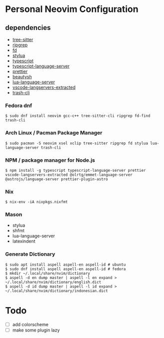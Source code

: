# Personal Neovim Configuration

## dependencies

- [tree-sitter](https://github.com/tree-sitter/tree-sitter)
- [ripgrep](https://github.com/BurntSushi/ripgrep)
- [fd](https://github.com/sharkdp/fd)
- [stylua](https://github.com/JohnnyMorganz/StyLua)
- [typescript](https://github.com/microsoft/TypeScript)
- [typescript-language-server](https://github.com/typescript-language-server/typescript-language-server)
- [prettier](https://github.com/prettier/prettier)
- [beautysh](https://github.com/lovesegfault/beautysh)
- [lua-language-server](https://github.com/sumneko/)
- [vscode-langservers-extracted](https://github.com/hrsh7th/vscode-langservers-extracted)
- [trash-cli](https://github.com/andreafrancia/trash-cli)

### Fedora dnf

```shell
$ sudo dnf install neovim gcc-c++ tree-sitter-cli ripgrep fd-find trash-cli
```

### Arch Linux / Pacman Package Manager

```shell
$ sudo pacman -S neovim xsel xclip tree-sitter ripgrep fd stylua lua-language-server trash-cli
```

### NPM / package manager for Node.js

```shell
$ npm install -g typescript typescript-language-server prettier vscode-langservers-extracted @olrtg/emmet-language-server @astrojs/language-server prettier-plugin-astro
```

### Nix

```shell
$ nix-env -iA nixpkgs.nixfmt
```

### Mason

- stylua
- shfmt
- lua-language-server
- latexindent

### Generate Dictionary

```shell
$ sudo apt install aspell aspell-en aspell-id # ubuntu
$ sudo dnf install aspell aspell-en aspell-id # fedora
$ mkdir ~/.local/share/nvim/dictionary
$ aspell -d en dump master | aspell -l en expand > ~/.local/share/nvim/dictionary/english.dict
$ aspell -d id dump master | aspell -l id expand > ~/.local/share/nvim/dictionary/indonesian.dict
```

# Todo

- [ ] add colorscheme
- [ ] make some plugin lazy
